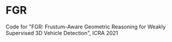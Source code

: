 # FGR
Code for "FGR: Frustum-Aware Geometric Reasoning for Weakly Supervised 3D Vehicle Detection", ICRA 2021
